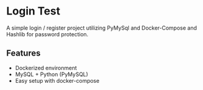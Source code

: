 # Login Test

A simple login / register project utilizing PyMySql and Docker-Compose and Hashlib for password protection.

## Features
- Dockerized environment
- MySQL + Python (PyMySQL)
- Easy setup with docker-compose
